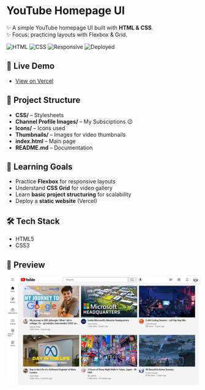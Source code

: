 # YouTube Homepage UI 

✨ A simple YouTube homepage UI built with **HTML & CSS**.  
✨ Focus: practicing layouts with Flexbox & Grid.  

![HTML](https://img.shields.io/badge/HTML5-E34F26?style=flat&logo=html5&logoColor=white)
![CSS](https://img.shields.io/badge/CSS3-1572B6?style=flat&logo=css3&logoColor=white)
![Responsive](https://img.shields.io/badge/Responsive%20Design-Yes-brightgreen)
![Deployed](https://img.shields.io/badge/Deployed%20on-Vercel-black?logo=vercel)


## 🚀 Live Demo
- [View on Vercel](https://youtubeui-nu.vercel.app/)

## 📂 Project Structure
- **CSS/** – Stylesheets  
- **Channel Profile Images/** – My Subsciptions 😉  
- **Icons/** – Icons used  
- **Thumbnails/** – Images for video thumbnails  
- **index.html** – Main page  
- **README.md** – Documentation  

## 📖 Learning Goals
- Practice **Flexbox** for responsive layouts  
- Understand **CSS Grid** for video gallery  
- Learn **basic project structuring** for scalability 
- Deploy a **static website** (Vercel)  

## 🛠️ Tech Stack
- HTML5  
- CSS3  

## 📸 Preview
![UI Preview](./Thumbnails/screenshot.png)
